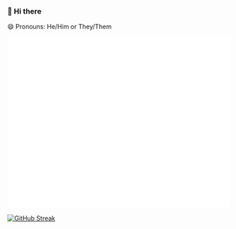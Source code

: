 ### 👋 Hi there

😄 Pronouns: He/Him or They/Them

![Metrics](/github-metrics.svg)

[![GitHub Streak](http://github-readme-streak-stats.herokuapp.com?user=ItsGageH&theme=dark&date_format=j%20M%5B%20Y%5D)](https://git.io/streak-stats)


<!--
**ItsGageHolland/ItsGageHolland** is a ✨ _special_ ✨ repository because its `README.md` (this file) appears on your GitHub profile.

Here are some ideas to get you started:

- 🔭 I’m currently working on ...
- 🌱 I’m currently learning ...
- 👯 I’m looking to collaborate on ...
- 🤔 I’m looking for help with ...
- 💬 Ask me about ...
- 📫 How to reach me: ...
- 😄 Pronouns: ...
- ⚡ Fun fact: ...
-->

